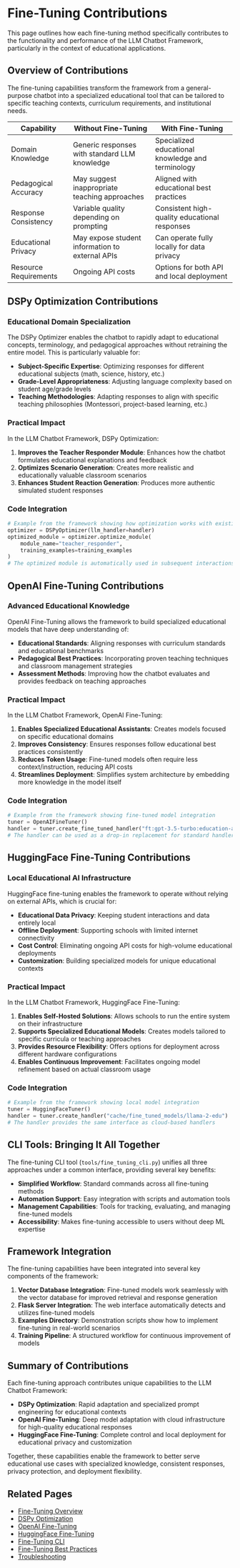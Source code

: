 # Fine-Tuning Contributions

This page outlines how each fine-tuning method specifically contributes to the functionality and performance of the LLM Chatbot Framework, particularly in the context of educational applications.

## Overview of Contributions

The fine-tuning capabilities transform the framework from a general-purpose chatbot into a specialized educational tool that can be tailored to specific teaching contexts, curriculum requirements, and institutional needs.

| Capability | Without Fine-Tuning | With Fine-Tuning |
|------------|---------------------|------------------|
| Domain Knowledge | Generic responses with standard LLM knowledge | Specialized educational knowledge and terminology |
| Pedagogical Accuracy | May suggest inappropriate teaching approaches | Aligned with educational best practices |
| Response Consistency | Variable quality depending on prompting | Consistent high-quality educational responses |
| Educational Privacy | May expose student information to external APIs | Can operate fully locally for data privacy |
| Resource Requirements | Ongoing API costs | Options for both API and local deployment |

## DSPy Optimization Contributions

### Educational Domain Specialization

The DSPy Optimizer enables the chatbot to rapidly adapt to educational concepts, terminology, and pedagogical approaches without retraining the entire model. This is particularly valuable for:

- **Subject-Specific Expertise**: Optimizing responses for different educational subjects (math, science, history, etc.)
- **Grade-Level Appropriateness**: Adjusting language complexity based on student age/grade levels
- **Teaching Methodologies**: Adapting responses to align with specific teaching philosophies (Montessori, project-based learning, etc.)

### Practical Impact

In the LLM Chatbot Framework, DSPy Optimization:

1. **Improves the Teacher Responder Module**: Enhances how the chatbot formulates educational explanations and feedback
2. **Optimizes Scenario Generation**: Creates more realistic and educationally valuable classroom scenarios
3. **Enhances Student Reaction Generation**: Produces more authentic simulated student responses

### Code Integration

```python
# Example from the framework showing how optimization works with existing components
optimizer = DSPyOptimizer(llm_handler=handler)
optimized_module = optimizer.optimize_module(
    module_name="teacher_responder",
    training_examples=training_examples
)
# The optimized module is automatically used in subsequent interactions
```

## OpenAI Fine-Tuning Contributions

### Advanced Educational Knowledge

OpenAI Fine-Tuning allows the framework to build specialized educational models that have deep understanding of:

- **Educational Standards**: Aligning responses with curriculum standards and educational benchmarks
- **Pedagogical Best Practices**: Incorporating proven teaching techniques and classroom management strategies
- **Assessment Methods**: Improving how the chatbot evaluates and provides feedback on teaching approaches

### Practical Impact

In the LLM Chatbot Framework, OpenAI Fine-Tuning:

1. **Enables Specialized Educational Assistants**: Creates models focused on specific educational domains
2. **Improves Consistency**: Ensures responses follow educational best practices consistently
3. **Reduces Token Usage**: Fine-tuned models often require less context/instruction, reducing API costs
4. **Streamlines Deployment**: Simplifies system architecture by embedding more knowledge in the model itself

### Code Integration

```python
# Example from the framework showing fine-tuned model integration
tuner = OpenAIFineTuner()
handler = tuner.create_fine_tuned_handler("ft:gpt-3.5-turbo:education-assistant")
# The handler can be used as a drop-in replacement for standard handlers
```

## HuggingFace Fine-Tuning Contributions

### Local Educational AI Infrastructure

HuggingFace fine-tuning enables the framework to operate without relying on external APIs, which is crucial for:

- **Educational Data Privacy**: Keeping student interactions and data entirely local
- **Offline Deployment**: Supporting schools with limited internet connectivity 
- **Cost Control**: Eliminating ongoing API costs for high-volume educational deployments
- **Customization**: Building specialized models for unique educational contexts

### Practical Impact

In the LLM Chatbot Framework, HuggingFace Fine-Tuning:

1. **Enables Self-Hosted Solutions**: Allows schools to run the entire system on their infrastructure
2. **Supports Specialized Educational Models**: Creates models tailored to specific curricula or teaching approaches
3. **Provides Resource Flexibility**: Offers options for deployment across different hardware configurations
4. **Enables Continuous Improvement**: Facilitates ongoing model refinement based on actual classroom usage

### Code Integration

```python
# Example from the framework showing local model integration
tuner = HuggingFaceTuner()
handler = tuner.create_handler("cache/fine_tuned_models/llama-2-edu")
# The handler provides the same interface as cloud-based handlers
```

## CLI Tools: Bringing It All Together

The fine-tuning CLI tool (`tools/fine_tuning_cli.py`) unifies all three approaches under a common interface, providing several key benefits:

- **Simplified Workflow**: Standard commands across all fine-tuning methods
- **Automation Support**: Easy integration with scripts and automation tools
- **Management Capabilities**: Tools for tracking, evaluating, and managing fine-tuned models
- **Accessibility**: Makes fine-tuning accessible to users without deep ML expertise

## Framework Integration

The fine-tuning capabilities have been integrated into several key components of the framework:

1. **Vector Database Integration**: Fine-tuned models work seamlessly with the vector database for improved retrieval and response generation
2. **Flask Server Integration**: The web interface automatically detects and utilizes fine-tuned models
3. **Examples Directory**: Demonstration scripts show how to implement fine-tuning in real-world scenarios
4. **Training Pipeline**: A structured workflow for continuous improvement of models

## Summary of Contributions

Each fine-tuning approach contributes unique capabilities to the LLM Chatbot Framework:

- **DSPy Optimization**: Rapid adaptation and specialized prompt engineering for educational contexts
- **OpenAI Fine-Tuning**: Deep model adaptation with cloud infrastructure for high-quality educational responses
- **HuggingFace Fine-Tuning**: Complete control and local deployment for educational privacy and customization

Together, these capabilities enable the framework to better serve educational use cases with specialized knowledge, consistent responses, privacy protection, and deployment flexibility.

## Related Pages

- [Fine-Tuning Overview](Fine-Tuning-Overview)
- [DSPy Optimization](DSPy-Optimization)
- [OpenAI Fine-Tuning](OpenAI-Fine-Tuning)
- [HuggingFace Fine-Tuning](HuggingFace-Fine-Tuning)
- [Fine-Tuning CLI](Fine-Tuning-CLI)
- [Fine-Tuning Best Practices](Fine-Tuning-Best-Practices)
- [Troubleshooting](Fine-Tuning-Troubleshooting) 